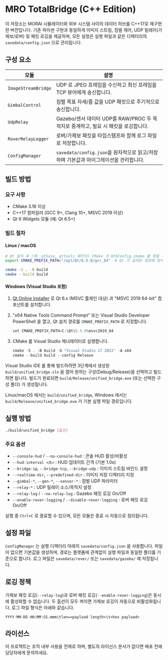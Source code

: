 # MRO TotalBridge (C++ Edition)

이 저장소는 MORAI 시뮬레이터와 외부 시스템 사이의 데이터 허브를 C++17로 재구현한 버전입니다. 기존 파이썬 구현과 동일하게 이미지
스트림, 짐벌 제어, UDP 릴레이(가제보/로버) 및 패킷 로깅을 제공하며, 모든 설정은 실행 파일과 같은 디렉터리의 `savedata/config.json`
으로 관리됩니다.

## 구성 요소

| 모듈 | 설명 |
| --- | --- |
| `ImageStreamBridge` | UDP 로 JPEG 프레임을 수신하고 최신 프레임을 TCP 뷰어에게 송신합니다. |
| `GimbalControl` | 짐벌 목표 자세/줌 값을 UDP 패킷으로 주기적으로 송신합니다. |
| `UdpRelay` | Gazebo/센서 데이터 UDP를 RAW/PROC 두 목적지로 중계하고, 필요 시 패킷을 로깅합니다. |
| `RoverRelayLogger` | 로버/가제보 패킷을 타임스탬프와 함께 로그 파일로 저장합니다. |
| `ConfigManager` | `savedata/config.json`을 원자적으로 읽고/저장하며 기본값과 마이그레이션을 관리합니다. |

## 빌드 방법

### 요구 사항

- CMake 3.16 이상
- C++17 컴파일러 (GCC 9+, Clang 10+, MSVC 2019 이상)
- Qt 6 Widgets 모듈 (예: Qt 6.5+)

### 빌드 절차

#### Linux / macOS

```bash
# Qt 설치 후 (예: qtbase, qttools 패키지) CMake 가 Qt6Config.cmake 를 찾을 수 있도록 준비합니다.
export CMAKE_PREFIX_PATH="/opt/Qt/6.5.0/gcc_64"  # Qt 가 설치된 경로에 맞게 수정

cmake -S . -B build
cmake --build build
```

#### Windows (Visual Studio 포함)

1. [Qt Online Installer](https://www.qt.io/download) 로 Qt 6.x (MSVC 툴체인 대상) 과 "MSVC 2019 64-bit" 컴포넌트를 설치합니다.
2. "x64 Native Tools Command Prompt" 또는 Visual Studio Developer PowerShell 을 열고, Qt 설치 경로를 `CMAKE_PREFIX_PATH` 로 지정합니다.

   ```powershell
   set CMAKE_PREFIX_PATH=C:\Qt\6.5.0\msvc2019_64
   ```

3. CMake 를 Visual Studio 제너레이터로 실행합니다.

   ```powershell
   cmake -S . -B build -G "Visual Studio 17 2022" -A x64
   cmake --build build --config Release
   ```

Visual Studio IDE 를 통해 빌드하려면 3단계에서 생성된 `build/unified_bridge.sln` 을 열어 원하는 구성(Debug/Release)을 선택하고 빌드하면 됩니다. 빌드가 완료되면 `build/Release/unified_bridge.exe` (또는 선택한 구성 폴더) 가 생성됩니다.

Linux/macOS 에서는 `build/unified_bridge`, Windows 에서는 `build/Release/unified_bridge.exe` 가 기본 실행 파일 경로입니다.

## 실행 방법

```bash
./build/unified_bridge [옵션]
```

### 주요 옵션

- `--console-hud` / `--no-console-hud` : 콘솔 HUD 활성/비활성
- `--hud-interval <초>` : HUD 업데이트 간격 (기본 1.0s)
- `--bridge-ip`, `--bridge-tcp`, `--bridge-udp` : 이미지 스트림 바인드 설정
- `--realtime-dir`, `--predefined-dir` : 이미지 저장 디렉터리 지정
- `--gimbal-*`, `--gen-*`, `--sensor-*` : 짐벌 UDP 파라미터
- `--relay-*` : UDP 릴레이 소스/목적지 설정
- `--relay-log` / `--no-relay-log` : Gazebo 패킷 로깅 On/Off
- `--enable-rover-logging` / `--disable-rover-logging` : 로버 패킷 로깅 On/Off

실행 중 `Ctrl+C` 로 종료할 수 있으며, 모든 모듈은 종료 시 자동으로 정리됩니다.

## 설정 파일

`ConfigManager` 는 실행 디렉터리 아래의 `savedata/config.json` 을 사용합니다. 파일이 없으면 기본값을 생성하며, 경로는 플랫폼에 관계없이
실행 파일과 동일한 폴더를 기준으로 합니다. 로그 파일은 `savedata/rover/` 또는 `savedata/gazebo/` 에 저장됩니다.

## 로깅 정책

가제보 패킷 로깅(`--relay-log`)과 로버 패킷 로깅(`--enable-rover-logging`)은 동시에 활성화할 수 없습니다. 두 옵션이 모두 켜지면 가제보
로깅이 자동으로 비활성화됩니다. 로그 파일 형식은 아래와 같습니다.

```
YYYY-MM-DD HH:MM:SS.mmm\tlen=<payload length>\t<hex payload>
```

## 라이선스

이 프로젝트는 조직 내부 사용을 전제로 하며, 별도의 라이선스 문서가 없다면 배포 전에 담당자에게 문의하세요.

